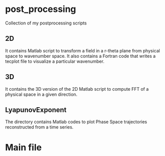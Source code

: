 # post_processing
Collection of my postprocessing scripts
## 2D
It contains Matlab script to transform a field in a r-theta plane from physical space to wavenumber space. It also contains a Fortran code that writes a tecplot file to visualize a particular wavenumber.

## 3D
It contains the 3D version of the 2D Matlab script to compute FFT of a physical space in a given direction.

## LyapunovExponent
The directory contains Matlab codes to plot Phase Space trajectories reconstructed from a time series.
# Main file
